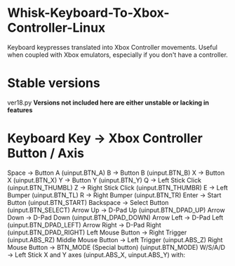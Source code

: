 # Whisk-Keyboard-To-Xbox-Controller-Linux
Keyboard keypresses translated into Xbox Controller movements. Useful when coupled with Xbox emulators, especially if you don't have a controller.

# Stable versions
ver18.py
**Versions not included here are either unstable or lacking in features**

# Keyboard Key -> Xbox Controller Button / Axis
Space	-> Button A (uinput.BTN_A)
B	-> Button B (uinput.BTN_B)
X	-> Button X (uinput.BTN_X)
Y	-> Button Y (uinput.BTN_Y)
Q	-> Left Stick Click (uinput.BTN_THUMBL)
Z	-> Right Stick Click (uinput.BTN_THUMBR)
E	-> Left Bumper (uinput.BTN_TL)
R	-> Right Bumper (uinput.BTN_TR)
Enter	-> Start Button (uinput.BTN_START)
Backspace	-> Select Button (uinput.BTN_SELECT)
Arrow Up -> D-Pad Up (uinput.BTN_DPAD_UP)
Arrow Down	-> D-Pad Down (uinput.BTN_DPAD_DOWN)
Arrow Left	-> D-Pad Left (uinput.BTN_DPAD_LEFT)
Arrow Right	-> D-Pad Right (uinput.BTN_DPAD_RIGHT)
Left Mouse Button	-> Right Trigger (uinput.ABS_RZ)
Middle Mouse Button	-> Left Trigger (uinput.ABS_Z)
Right Mouse Button -> BTN_MODE (Special button) (uinput.BTN_MODE)
W/S/A/D	-> Left Stick X and Y axes (uinput.ABS_X, uinput.ABS_Y) with:
